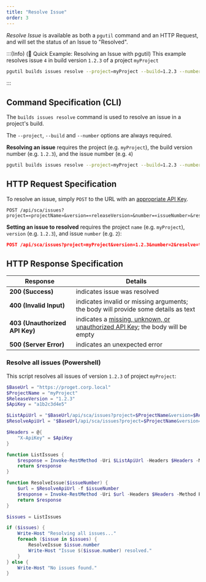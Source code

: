 ```yaml
---
title: "Resolve Issue"
order: 3
---
```


*Resolve Issue* is available as both a `pgutil` command and an HTTP Request, and will set the status of an Issue to "Resolved".

:::(Info) (🚀 Quick Example: Resolving an Issue with pgutil)
This example resolves issue `4` in build version `1.2.3` of a project `myProject`
````bash
pgutil builds issues resolve --project=myProject --build=1.2.3 --number=4
````
:::

## Command Specification (CLI)
The `builds issues resolve` command is used to resolve an issue in a project's build.

The `--project`, `--build` and `--number` options are always required.

**Resolving an issue** requires the project (e.g. `myProject`), the build version number (e.g. `1.2.3`), and the issue number (e.g. `4`)

```bash
pgutil builds issues resolve --project=myProject --build=1.2.3 --number=4
```

## HTTP Request Specification
To resolve an issue, simply `POST` to the URL with an [appropriate API Key](/docs/proget/reference-api/proget-api-sca#authentication).

```plaintext
POST /api/sca/issues?project=«projectName»&version=«releaseVersion»&number=«issueNumber»&resolve=true
```

**Setting an issue to resolved** requires the project `name` (e.g. `myProject`), `version` (e.g. `1.2.3`), and issue `number` (e.g. `2`):

```json
POST /api/sca/issues?project=myProject&version=1.2.3&number=2&resolve=true
```

## HTTP Response Specification

| Response | Details |
| --- | --- |
| **200 (Success)** | indicates issue was resolved |
| **400 (Invalid Input)** | indicates invalid or missing arguments; the body will provide some details as text |
| **403 (Unauthorized API Key)** | indicates a [missing, unknown, or unauthorized API Key](/docs/proget/reference-api/proget-api-sca#authentication); the body will be empty |
| **500 (Server Error)** | indicates an unexpected error |

### Resolve all issues (Powershell)
This script resolves all issues of version `1.2.3` of project `myProject`:

```powershell
$BaseUrl = "https://proget.corp.local"
$ProjectName = "myProject"
$ReleaseVersion = "1.2.3"
$ApiKey = "a1b2c3d4e5"

$ListApiUrl = "$BaseUrl/api/sca/issues?project=$ProjectName&version=$ReleaseVersion"
$ResolveApiUrl = "$BaseUrl/api/sca/issues?project=$ProjectName&version=$ReleaseVersion&number={0}&resolve=true"

$Headers = @{
    "X-ApiKey" = $ApiKey
}

function ListIssues {
    $response = Invoke-RestMethod -Uri $ListApiUrl -Headers $Headers -Method Get
    return $response
}

function ResolveIssue($issueNumber) {
    $url = $ResolveApiUrl -f $issueNumber
    $response = Invoke-RestMethod -Uri $url -Headers $Headers -Method Post
    return $response
}

$issues = ListIssues

if ($issues) {
    Write-Host "Resolving all issues..."
    foreach ($issue in $issues) {
        ResolveIssue $issue.number
        Write-Host "Issue $($issue.number) resolved."
    }
} else {
    Write-Host "No issues found."
}
```